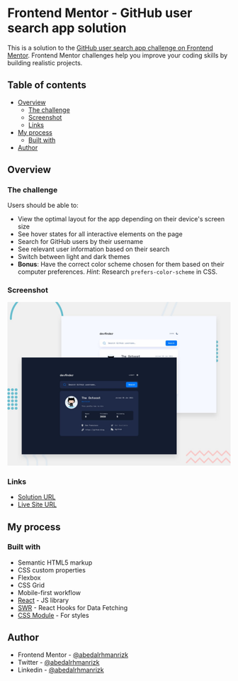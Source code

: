 # Frontend Mentor - GitHub user search app solution

This is a solution to the [GitHub user search app challenge on Frontend Mentor](https://www.frontendmentor.io/challenges/github-user-search-app-Q09YOgaH6). Frontend Mentor challenges help you improve your coding skills by building realistic projects.

## Table of contents

- [Overview](#overview)
  - [The challenge](#the-challenge)
  - [Screenshot](#screenshot)
  - [Links](#links)
- [My process](#my-process)
  - [Built with](#built-with)
- [Author](#author)

## Overview

### The challenge

Users should be able to:

- View the optimal layout for the app depending on their device's screen size
- See hover states for all interactive elements on the page
- Search for GitHub users by their username
- See relevant user information based on their search
- Switch between light and dark themes
- **Bonus**: Have the correct color scheme chosen for them based on their computer preferences. _Hint_: Research `prefers-color-scheme` in CSS.

### Screenshot

![GitHub user search app solution](./public/preview.jpg)

### Links

- [Solution URL](https://your-solution-url.com)
- [Live Site URL](https://your-live-site-url.com)

## My process

### Built with

- Semantic HTML5 markup
- CSS custom properties
- Flexbox
- CSS Grid
- Mobile-first workflow
- [React](https://reactjs.org/) - JS library
- [SWR](https://swr.vercel.app/) - React Hooks for Data Fetching
- [CSS Module](https://github.com/css-modules/css-modules) - For styles

## Author

- Frontend Mentor - [@abedalrhmanrizk](https://www.frontendmentor.io/profile/abedalrhmanrizk)
- Twitter - [@abedalrhmanrizk](https://twitter.com/abedalrhmanrizk)
- Linkedin - [@abedalrhmanrizk](https://www.linkedin.com/in/abedalrhmanrizk/)
